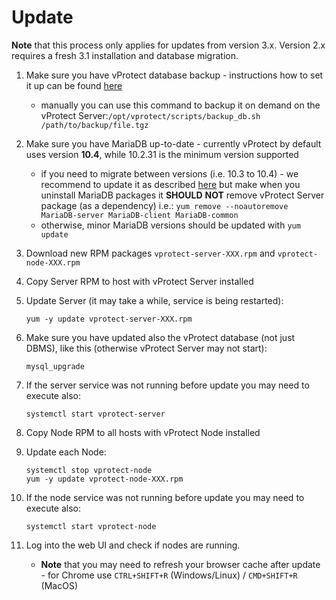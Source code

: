 # Update

**Note** that this process only applies for updates from version 3.x. Version 2.x requires a fresh 3.1 installation and database migration.

1. Make sure you have vProtect database backup - instructions how to set it up can be found [here](initial_config/vprotect-db-backup.md)
   * manually you can use this command to backup it on demand on the vProtect Server:`/opt/vprotect/scripts/backup_db.sh /path/to/backup/file.tgz`
2. Make sure you have MariaDB up-to-date - currently vProtect by default uses version **10.4**, while 10.2.31 is the minimum version supported
   * if you need to migrate between versions \(i.e. 10.3 to 10.4\) - we recommend to update it as described [here](https://mariadb.com/kb/en/upgrading-from-mariadb-103-to-mariadb-104) but make when you uninstall MariaDB packages it **SHOULD** **NOT** remove vProtect Server package \(as a dependency\) i.e.: `yum remove --noautoremove MariaDB-server MariaDB-client MariaDB-common`
   * otherwise, minor MariaDB versions should be updated with `yum update`
3. Download new RPM packages `vprotect-server-XXX.rpm` and `vprotect-node-XXX.rpm`
4. Copy Server RPM to host with vProtect Server installed
5. Update Server \(it may take a while, service is being restarted\):

   ```text
   yum -y update vprotect-server-XXX.rpm
   ```

6. Make sure you have updated also the vProtect database \(not just DBMS\), like this \(otherwise vProtect Server may not start\):

   ```text
   mysql_upgrade
   ```

7. If the server service was not running before update you may need to execute also:

   ```text
   systemctl start vprotect-server
   ```

8. Copy Node RPM to all hosts with vProtect Node installed
9. Update each Node:

   ```text
   systemctl stop vprotect-node
   yum -y update vprotect-node-XXX.rpm
   ```

10. If the node service was not running before update you may need to execute also:

    ```text
    systemctl start vprotect-node
    ```

11. Log into the web UI and check if nodes are running.
    * **Note** that you may need to refresh your browser cache after update - for Chrome use `CTRL+SHIFT+R` \(Windows/Linux\) / `CMD+SHIFT+R` \(MacOS\)

